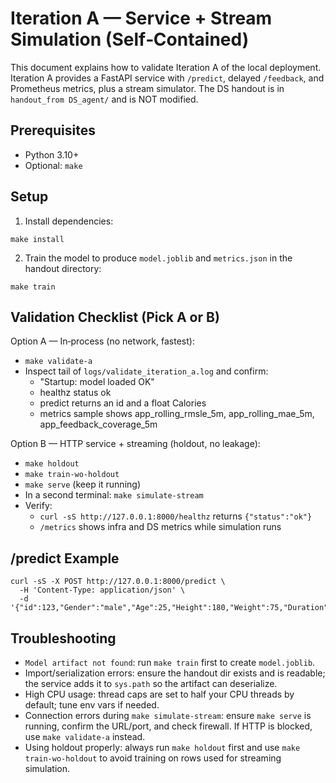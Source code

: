 # Iteration A — Service + Stream Simulation (Self‑Contained)

This document explains how to validate Iteration A of the local deployment. Iteration A provides a FastAPI service with `/predict`, delayed `/feedback`, and Prometheus metrics, plus a stream simulator. The DS handout is in `handout_from DS_agent/` and is NOT modified.

## Prerequisites
- Python 3.10+
- Optional: `make`

## Setup
1) Install dependencies:
```
make install
```
2) Train the model to produce `model.joblib` and `metrics.json` in the handout directory:
```
make train
```

## Validation Checklist (Pick A or B)

Option A — In‑process (no network, fastest):
- `make validate-a`
- Inspect tail of `logs/validate_iteration_a.log` and confirm:
  - "Startup: model loaded OK"
  - healthz status ok
  - predict returns an id and a float Calories
  - metrics sample shows app_rolling_rmsle_5m, app_rolling_mae_5m, app_feedback_coverage_5m

Option B — HTTP service + streaming (holdout, no leakage):
- `make holdout`
- `make train-wo-holdout`
- `make serve` (keep it running)
- In a second terminal: `make simulate-stream`
- Verify:
  - `curl -sS http://127.0.0.1:8000/healthz` returns `{"status":"ok"}`
  - `/metrics` shows infra and DS metrics while simulation runs

## /predict Example
```
curl -sS -X POST http://127.0.0.1:8000/predict \
  -H 'Content-Type: application/json' \
  -d '{"id":123,"Gender":"male","Age":25,"Height":180,"Weight":75,"Duration":30,"Heart_Rate":120,"Body_Temp":37.0}'
```

## Troubleshooting
- `Model artifact not found`: run `make train` first to create `model.joblib`.
- Import/serialization errors: ensure the handout dir exists and is readable; the service adds it to `sys.path` so the artifact can deserialize.
- High CPU usage: thread caps are set to half your CPU threads by default; tune env vars if needed.
- Connection errors during `make simulate-stream`: ensure `make serve` is running, confirm the URL/port, and check firewall. If HTTP is blocked, use `make validate-a` instead.
- Using holdout properly: always run `make holdout` first and use `make train-wo-holdout` to avoid training on rows used for streaming simulation.

